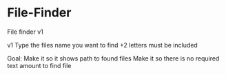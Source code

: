 # File-Finder
File finder v1

v1
Type the files name you want to find +2 letters must be included

Goal:
Make it so it shows path to found files
Make it so there is no required text amount to find file

